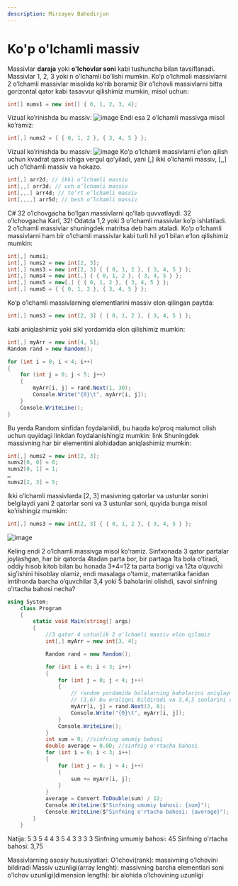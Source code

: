 ```yaml
---
description: Mirzayev Bahodirjon
---
```


# Ko'p o'lchamli massiv
Massivlar **daraja** yoki **o'lchovlar soni** kabi tushuncha bilan tavsiflanadi.
Massivlar 1, 2, 3 yoki n o’lchamli bo’lishi mumkin.
Ko’p o’lchmali massivlarni 2 o’lchamli massivlar misolida ko’rib boramiz
Bir o’lchovli massivlarni bitta gorizontal qator kabi tasavvur qilishimiz mumkin, misol uchun:
```csharp
int[] nums1 = new int[] { 0, 1, 2, 3, 4};
```
Vizual ko’rinishda bu massiv:
![image](https://user-images.githubusercontent.com/81855769/123962446-e98ec080-d9ca-11eb-9420-48b1fba3373f.png)
Endi esa 2 o’lchamli massivga misol ko’ramiz:
```csharp
int[,] nums2 = { { 0, 1, 2 }, { 3, 4, 5 } };
```
Vizual ko’rinishda bu massiv:
![image](https://user-images.githubusercontent.com/81855769/123962584-0d520680-d9cb-11eb-9c42-00e565b36a2b.png)
Ko’p o’lchamli massivlarni e’lon qilish uchun kvadrat qavs ichiga vergul qo’yiladi, yani [,] ikki o’lchamli massiv, [,,] uch o’lchamli massiv va hokazo.
```csharp
int[,] arr2d; // ikki o’lchamli massiv
int[,,] arr3d; // uch o’lchamli massiv
int[,,,] arr4d; // to’rt o’lchamli massiv
int[,,,,] arr5d; // besh o’lchamli massiv
```
C# 32 o’lchovgacha bo’lgan massivlarni qo’llab quvvatlaydi. 
32 o’lchovgacha Karl, 32!
Odatda 1,2 yoki 3 o’lchamli massivlar ko’p ishlatiladi. 2 o’lchamli massivlar shuningdek matritsa deb ham ataladi.
Ko’p o’lchamli massivlarni ham bir o’lchamli massivlar kabi turli hil yo’l bilan e’lon qilishimiz mumkin:
```csharp
int[,] nums1;
int[,] nums2 = new int[2, 3];
int[,] nums3 = new int[2, 3] { { 0, 1, 2 }, { 3, 4, 5 } };
int[,] nums4 = new int[,] { { 0, 1, 2 }, { 3, 4, 5 } };
int[,] nums5 = new[,] { { 0, 1, 2 }, { 3, 4, 5 } };
int[,] nums6 = { { 0, 1, 2 }, { 3, 4, 5 } };
```
Ko’p o’lchamli massivlarning elementlarini massiv elon qilingan paytda:
```csharp
int[,] nums3 = new int[2, 3] { { 0, 1, 2 }, { 3, 4, 5 } };
```
kabi aniqlashimiz yoki sikl yordamida elon qilishimiz mumkin:
```csharp
int[,] myArr = new int[4, 5];
Random rand = new Random();

for (int i = 0; i < 4; i++)
{
    for (int j = 0; j < 5; j++)
    {
        myArr[i, j] = rand.Next(1, 30);
        Console.Write("{0}\t", myArr[i, j]);
    }
    Console.WriteLine();
}
```
Bu yerda Random sinfidan foydalanildi, bu haqda ko’proq malumot olish uchun quyidagi linkdan foydalanishingiz mumkin: link
Shuningdek massivning har bir elementini alohidadan aniqlashimiz mumkin:
```csharp
int[,] nums2 = new int[2, 3];
nums2[0, 0] = 0;
nums2[0, 1] = 1;
…
nums2[2, 3] = 5;
```
Ikki o’lchamli massivlarda [2, 3] masivning qatorlar va ustunlar sonini belgilaydi yani 2 qatorlar soni va 3 ustunlar soni, quyida bunga misol ko’rishingiz mumkin:
```csharp
int[,] nums3 = new int[2, 3] { { 0, 1, 2 }, { 3, 4, 5 } };
```
![image](https://user-images.githubusercontent.com/81855769/123963478-f06a0300-d9cb-11eb-83ee-fdd4a184bdb4.png)

Keling endi 2 o’lchamli massivga misol ko’ramiz.
Sinfxonada 3 qator partalar joylashgan, har bir qatorda 4tadan parta bor, bir partaga 1ta bola o’tiradi, oddiy hisob kitob bilan bu honada 3*4=12 ta parta borligi va 12ta o’quvchi sig’ishini hisoblay olamiz, endi masalaga o’tamiz, matematika fanidan imtihonda barcha o’quvchilar 3,4 yoki 5 baholarini olishdi, savol sinfning o’rtacha bahosi necha?
```csharp
using System;
    class Program
    {
        static void Main(string[] args)
        {
            //3 qator 4 ustunlik 2 o'lchamli massiv elon qilamiz
            int[,] myArr = new int[3, 4];

            Random rand = new Random();

            for (int i = 0; i < 3; i++)
            {
                for (int j = 0; j < 4; j++)
                {
                    // random yordamida bolalarning baholarini aniqlaymiz
                    // (3,6) bu oraliqni bildiradi va 3,4,5 sonlarini o'z ichiga oladi
                    myArr[i, j] = rand.Next(3, 6); 
                    Console.Write("{0}\t", myArr[i, j]);
                }
                Console.WriteLine();
            }
            int sum = 0; //sinfning umumiy bahosi
            double average = 0.0D; //sinfnig o'rtacha bahosi
            for (int i = 0; i < 3; i++)
            {
                for (int j = 0; j < 4; j++)
                {
                    sum += myArr[i, j];
                }
            }
            average = Convert.ToDouble(sum) / 12;
            Console.WriteLine($"Sinfning umumiy bahosi: {sum}");
            Console.WriteLine($"Sinfning o'rtacha bahosi: {average}");
        }
    }
```
Natija:
5       3       5       4
4       3       5       4
3       3       3       3
Sinfning umumiy bahosi: 45
Sinfning o'rtacha bahosi: 3,75

Massivlarning asosiy hususiyatlari:
O’lchovi(rank): massivning o’lchovini bildiradi
Massiv uzunligi(array lenght): massivning barcha elementlari soni
o'lchov uzunligi(dimension length): bir alohida o’lchovining uzunligi
